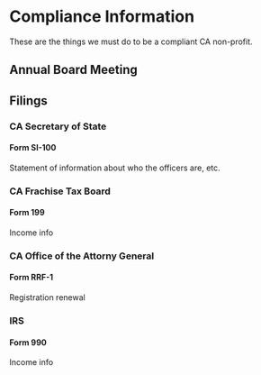 <!-- TITLE: Compliance Information -->
<!-- SUBTITLE: A quick summary of Compliance Information -->

# Compliance Information
These are the things we must do to be a compliant CA non-profit.

## Annual Board Meeting
## Filings
### CA Secretary of State

#### Form SI-100

Statement of information about who the officers are, etc.

### CA Frachise Tax Board

#### Form 199

Income info

### CA Office of the Attorny General

#### Form RRF-1

Registration renewal

### IRS

#### Form 990

Income info